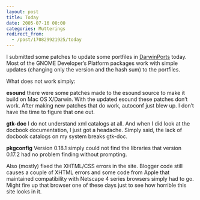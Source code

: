 ```yaml
---
layout: post
title: Today
date: 2005-07-16 00:00
categories: Mutterings
redirect_from:
  - /post/170829921925/today
---
```

I submitted some patches to update some portfiles in [DarwinPorts](http://darwinports.opendarwin.org) today. Most of the GNOME Developer&rsquo;s Platform packages work with simple updates (changing only the version and the hash sum) to the portfiles.

What does not work simply:

__esound__
    there were some patches made to the esound source to make it build on Mac OS X/Darwin. With the updated esound these patches don&rsquo;t work. After making new patches that do work, autoconf just blew up. I don&rsquo;t have the time to figure that one out.

__gtk-doc__
    I do not understand xml catalogs at all. And when I did look at the docbook documentation, I just got a headache. Simply said, the lack of docbook catalogs on my system breaks gtk-doc.

__pkgconfig__
    Version 0.18.1 simply could not find the libraries that version 0.17.2 had no problem finding without prompting.

Also (mostly) fixed the XHTML/CSS errors in the site. Blogger code still causes a couple of XHTML errors and some code from Apple that maintained compatibility with Netscape 4 series browsers simply had to go. Might fire up that browser one of these days just to see how horrible this site looks in it.
